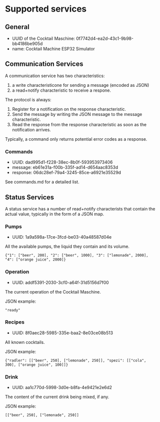 # Supported services

## General

- UUID of the Cocktail Maschine: 0f7742d4-ea2d-43c1-9b98-bb4186be905d
- name: Cocktail Machine ESP32 Simulator

## Communication Services

A communication service has two characteristics: 

1. a write characteristicone for sending a message (encoded as JSON) 
2. a read+notify characteristic to receive a respone. 

The protocol is always:

1. Register for a notification on the response characteristic.
2. Send the message by writing the JSON message to the message characteristic.
3. Read the response from the response characteristic as soon as the notification arrives.

Typically, a command only returns potential error codes as a response.

### Commands
- UUID:     dad995d1-f228-38ec-8b0f-593953973406
- message:  eb61e31a-f00b-335f-ad14-d654aac8353d
- response: 06dc28ef-79a4-3245-85ce-a6921e35529d

See commands.md for a detailed list.

## Status Services

A status service has a number of read+notify characterists that contain the actual value, typically in the form of a JSON map.

### Pumps
- UUID: 1a9a598a-17ce-3fcd-be03-40a48587d04e

All the available pumps, the liquid they contain and its volume.

    {"1": ["beer", 200], "2": ["beer", 1000], "3": ["lemonade", 2000], "4": ["orange juice", 2000]}

### Operation
- UUID: addf5391-2030-3cf0-a64f-31d5156d7f00

The current operation of the Cocktail Maschine.

JSON example:

    "ready"

### Recipes
- UUID: 8f0aec28-5985-335e-baa2-8e03ce08b513

All known cocktails.

JSON example:

    {"radler": [["beer", 250], ["lemonade", 250]], "spezi": [["cola", 300], ["orange juice", 100]]}


### Drink
- UUID: aa1c770d-5998-3d0e-b8fa-4e9421e2e6d2

The content of the current drink being mixed, if any.

JSON example:

    [["beer", 250], ["lemonade", 250]]
